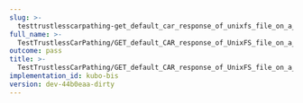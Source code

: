 ```yaml
---
slug: >-
  testtrustlesscarpathing-get_default_car_response_of_unixfs_file_on_a_path_with_hamt-sharded_directory_(accept_header)-header_content-disposition
full_name: >-
  TestTrustlessCarPathing/GET_default_CAR_response_of_UnixFS_file_on_a_path_with_HAMT-sharded_directory_(Accept_Header)/Header_Content-Disposition
outcome: pass
title: >-
  TestTrustlessCarPathing/GET_default_CAR_response_of_UnixFS_file_on_a_path_with_HAMT-sharded_directory_(Accept_Header)/Header_Content-Disposition
implementation_id: kubo-bis
version: dev-44b0eaa-dirty
---
```


